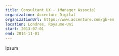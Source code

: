 ```yaml
---
title: Consultant UX - (Manager Associe)
organization: Accenture Digital
organizationUrl: https://www.accenture.com/gb-en
location: Londres, Royaume-Uni
start: 2013-07-01
end: 2014-11-01
---
```


Ipsum
